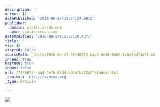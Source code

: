 ```yaml
---
description: ''
author: []
datePublished: '2016-08-17T15:54:24.982Z'
publisher:
  domain: static.srcdn.com
  name: static.srcdn.com
dateModified: '2016-08-17T15:51:30.437Z'
title: ''
via: {}
starred: false
sourcePath: _posts/2016-08-17-f7448874-eaa4-4e76-83d4-bc6afbd72aff.md
inFeed: true
hasPage: true
inNav: false
url: f7448874-eaa4-4e76-83d4-bc6afbd72aff/index.html
_context: 'http://schema.org'
_type: Article

---
```

![](http://static.srcdn.com/wp-content/uploads/Michael-Fassbender-Aguilar-Assassins-Creed.jpg)